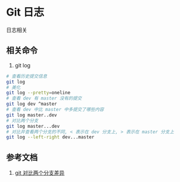 <!--
 * @Author: SilvesterChiao
 * @Date: 2020-04-07 11:30:46
 * @LastEditors: SilvesterChiao
 * @LastEditTime: 2020-08-07 11:44:34
 -->
# Git 日志

日志相关

## 相关命令

1. git log

```bash
# 查看历史提交信息
git log
# 美化
git log --pretty=oneline
# 查看 dev 有 master 没有的提交
git log dev ^master
# 查看 dev 中比 master 中多提交了哪些内容
git log master..dev
# 对比两个分支
git log master...dev
# 对比并查看两个分支的不同, < 表示在 dev 分支上, > 表示在 master 分支上
git log --left-right dev...master
```

## 参考文档

1. [git 对比两个分支差异](https://blog.csdn.net/u011240877/article/details/52586664)
